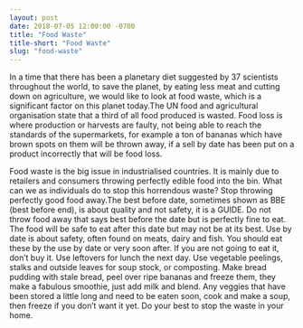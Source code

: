 ```yaml
---
layout: post
date: 2018-07-05 12:00:00 -0700
title: "Food Waste"
title-short: "Food Waste"
slug: "food-waste"
---
```


In a time that there has been a planetary diet suggested by 37 scientists throughout the world, to save the planet, by eating less meat and cutting down on agriculture, we would like to look at food waste, which is a significant factor on this planet today.The UN food and agricultural organisation state that a third of all food produced is wasted.
Food loss is where production or harvests are faulty, not being able to reach the standards of the supermarkets, for example a ton of bananas which have brown spots on them will be thrown away, if a sell by date has been put on a product incorrectly that will be food loss.

Food waste is the big issue in industrialised countries. It is mainly due to retailers and consumers throwing perfectly edible food into the bin. 
What can we as individuals  do to stop this horrendous waste?
Stop throwing perfectly good food away.The best before date, sometimes shown as BBE (best before end), is about quality and not safety, it is a GUIDE. Do not throw food away that says best before the date but is perfectly fine to eat. The food will be safe to eat after this date but may not be at its best.  Use by date is about safety, often found on meats, dairy and fish. You should eat these by the use by date or very soon after. If you are not going to eat it, don’t buy it. Use leftovers for lunch the next day. Use vegetable peelings, stalks and outside leaves for soup stock, or composting.  Make bread pudding with stale bread, peel over ripe bananas and freeze them, they make a fabulous smoothie, just add milk and blend. Any veggies that have been stored a little long and need to be eaten soon, cook and make a soup, then freeze if you don’t want it yet. Do your best to stop the waste in your home.

